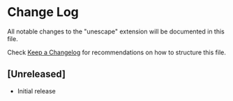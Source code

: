 # Change Log

All notable changes to the "unescape" extension will be documented in this file.

Check [Keep a Changelog](http://keepachangelog.com/) for recommendations on how to structure this file.

## [Unreleased]

- Initial release